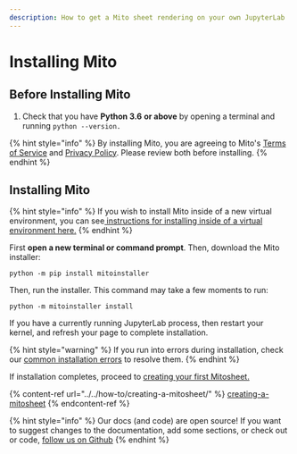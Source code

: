 ```yaml
---
description: How to get a Mito sheet rendering on your own JupyterLab
---
```


# Installing Mito

## Before Installing Mito

1. Check that you have **Python 3.6** **or above** by opening a terminal and running `python --version.`

{% hint style="info" %}
By installing Mito, you are agreeing to Mito's [Terms of Service](../../misc/terms-of-service.md) and [Privacy Policy](../../misc/privacy-policy.md). Please review both before installing.
{% endhint %}

## Installing Mito

{% hint style="info" %}
If you wish to install Mito inside of a new virtual environment, you can see[ instructions for installing inside of a virtual environment here.](installing-mito-inside-a-virtual-environment.md)
{% endhint %}

First **open a new terminal or command prompt**. Then, download the Mito installer:

```
python -m pip install mitoinstaller
```

Then, run the installer. This command may take a few moments to run:

```
python -m mitoinstaller install
```

If you have a currently running JupyterLab process, then restart your kernel, and refresh your page to complete installation.

{% hint style="warning" %}
If you run into errors during installation, check our [common installation errors](common-install-errors.md) to resolve them.
{% endhint %}

If installation completes, proceed to [creating your first Mitosheet.](../../how-to/creating-a-mitosheet/)

{% content-ref url="../../how-to/creating-a-mitosheet/" %}
[creating-a-mitosheet](../../how-to/creating-a-mitosheet/)
{% endcontent-ref %}

{% hint style="info" %}
Our docs (and code) are open source! If you want to suggest changes to the documentation, add some sections, or check out or code, [follow us on Github](https://github.com/mito-ds/monorepo) 
{% endhint %}